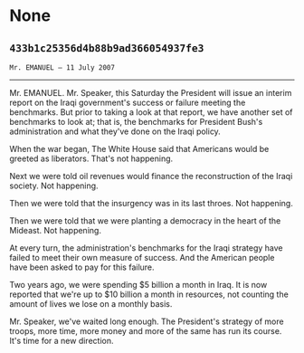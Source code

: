 # None
## `433b1c25356d4b88b9ad366054937fe3`
`Mr. EMANUEL — 11 July 2007`

---


Mr. EMANUEL. Mr. Speaker, this Saturday the President will issue an 
interim report on the Iraqi government's success or failure meeting the 
benchmarks. But prior to taking a look at that report, we have another 
set of benchmarks to look at; that is, the benchmarks for President 
Bush's administration and what they've done on the Iraqi policy.

When the war began, The White House said that Americans would be 
greeted as liberators. That's not happening.

Next we were told oil revenues would finance the reconstruction of 
the Iraqi society. Not happening.

Then we were told that the insurgency was in its last throes. Not 
happening.

Then we were told that we were planting a democracy in the heart of 
the Mideast. Not happening.

At every turn, the administration's benchmarks for the Iraqi strategy 
have failed to meet their own measure of success. And the American 
people have been asked to pay for this failure.

Two years ago, we were spending $5 billion a month in Iraq. It is now 
reported that we're up to $10 billion a month in resources, not 
counting the amount of lives we lose on a monthly basis.

Mr. Speaker, we've waited long enough. The President's strategy of 
more troops, more time, more money and more of the same has run its 
course. It's time for a new direction.
